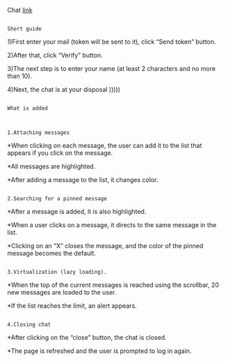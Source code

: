 Chat [link](http://gainful-weather.surge.sh)

                                                                                   Short guide

1)First enter your mail (token will be sent to it), click “Send token” button.

2)After that, click “Verify” button.

3)The next step is to enter your name (at least 2 characters and no more than 10).

4)Next, the chat is at your disposal )))))

                                                                                  What is added
                                                                                   

                                                                               1.Attaching messages

*When clicking on each message, the user can add it to the list that appears if you click on the message.

*All messages are highlighted.

*After adding a message to the list, it changes color.

                                                                              2.Searching for a pinned message

*After a message is added, it is also highlighted.

*When a user clicks on a message, it directs to the same message in the list.

*Clicking on an “X” closes the message, and the color of the pinned message becomes the default.

                                                                             3.Virtualization (lazy loading).


*When the top of the current messages is reached using the scrollbar, 20 new messages are loaded to the user.

*If the list reaches the limit, an alert appears.

                                                                              4.Closing chat

*After clicking on the “close” button, the chat is closed.

*The page is refreshed and the user is prompted to log in again.

